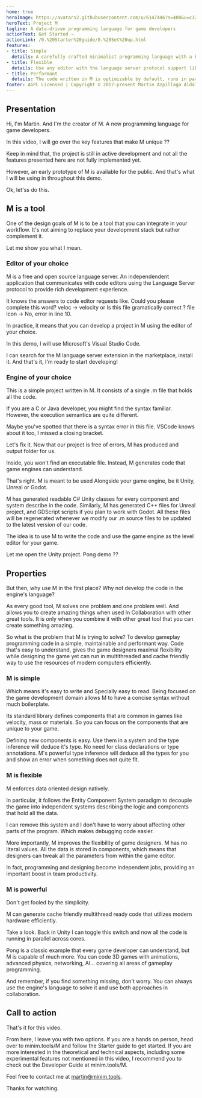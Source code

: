 ```yaml
---
home: true
heroImage: https://avatars2.githubusercontent.com/u/6147446?s=400&u=c325f5bfc187e889f05cc872681ad1cb1ba6b3b5&v=4
heroText: Project M
tagline: A data-driven programming language for game developers
actionText: Get Started →
actionLink: /0.%20Starter%20guide/0.%20Set%20up.html
features:
- title: Simple
  details: A carefully crafted minimalist programming language with a built-in game programming standard library and implicit type inference.
- title: Flexible
  details: Use any editor with the language server protocol support like VS Code, and see the results in different engines. Unreal, Unity or Godot.
- title: Performant
  details: The code written in M is optimizable by default, runs in parallel across cores and can run in native code speed sometimes.
footer: AGPL Licensed | Copyright © 2017-present Martin Azpillaga Aldalur
---
```


## Presentation

Hi, I'm Martin.
And I'm the creator of M.
A new programming language for game developers.

In this video, I will go over the key features that make M unique ??

Keep in mind that, the project is still in active development and not all the features presented here are not fully implemented yet.

However, an early prototype of M is available for the public.
And that's what I will be using in throughout this demo.

Ok, let'ss do this.

## M is a tool

One of the design goals of M is to be a tool that you can integrate in your workflow.
It's not aiming to replace your development stack but rather complement it.

Let me show you what I mean.

### Editor of your choice

M is a free and open source language server.
An independendent application that communicates with code editors using the Language Server protocol to provide rich development experience.

It knows the answers to code editor requests like. Could you please complete this word?
veloc  -> velocity
or Is this file gramatically correct ?
file icon -> No, error in line 10.

In practice, it means that you can develop a project in M using the editor of your choice.

In this demo, I will use Microsoft's Visual Studio Code.

I can search for the M language server extension in the marketplace, install it.
And that's it, I'm ready to start developing!

### Engine of your choice

This is a simple project written in M.
It consists of a single .m file that holds all the code.

If you are a C or Java developer, you might find the syntax familiar.
However, the execution semantics are quite different.

Maybe you've spotted that there is a syntax error in this file.
VSCode knows about it too, I missed a closing bracket.

Let's fix it. Now that our project is free of errors, M has produced and output folder for us.

Inside, you won't find an executable file.
Instead, M generates code that game engines can understand.

That's right. M is meant to be used Alongside your game engine, be it Unity, Unreal or Godot.

M has generated readable C# Unity classes for every component and system describe in the code.
Similarly, M has generated C++ files for Unreal project, and GDScript scripts if you plan to work with Godot.
All these files will be regenerated whenever we modify our .m source files to be updated to the latest version of our code.

The idea is to use M to write the code and use the game engine as the level editor for your game.

Let me open the Unity project. Pong demo ??

## Properties

But then, why use M in the first place? Why not develop the code in the engine's language?

As every good tool, M solves one problem and one problem well.
And allows you to create amazing things when used In Collaboration with other great tools.
It is only when you combine it with other great tool that you can create something amazing.

So what is the problem that M is trying to solve?
To develop gameplay programming code in a simple, maintainable and performant way.
Code that's easy to understand, gives the game designers maximal flexibility while designing the game yet can run in multithreaded and cache friendly way to use the resources of modern computers efficiently.

### M is simple

Which means it's easy to write and Specially easy to read.
Being focused on the game development domain allows M to have a concise syntax without much boilerplate.

Its standard library defines components that are common in games like velocity, mass or materials.
So you can focus on the components that are unique to your game.

Defining new components is easy. Use them in a system and the type inference will deduce it's type.
No need for class declarations or type annotations.
M's powerful type inference will deduce all the types for you and show an error when something does not quite fit.

### M is flexible

M enforces data oriented design natively.

In particular, it follows the Entity Component System paradigm to decouple the game into independent systems describing the logic and components that hold all the data.

I can remove this system and I don't have to worry about affecting other parts of the program. Which makes debugging code easier.

More importantly, M improves the flexibility of game designers.
M has no literal values.
All the data is stored in components, which means that designers can tweak all the parameters from within the game editor.

In fact, programming and designing become independent jobs, providing an important boost in team productivity.

### M is powerful

Don't get fooled by the simplicity.

M can generate cache friendly multithread ready code that utilizes modern hardware efficiently.

Take a look. Back in Unity I can toggle this switch and now all the code is running in parallel across cores.

Pong is a classic example that every game developer can understand, but M is capable of much more.
You can code 3D games with animations, advanced physics, networking, AI... covering all areas of gameplay programming.

And remember, if you find something missing, don't worry. You can always use the engine's language to solve it and use both
approaches in collaboration.

## Call to action

That's it for this video.

From here, I leave you with two options.
If you are a hands on person, head over to minim.tools/M and follow the Starter guide to get started.
If you are more interested in the theoretical and technical aspects, including some experimental features not mentioned in this video, I recommend you to check out the Developer Guide at minim.tools/M.

Feel free to contact me at martin@minim.tools.

Thanks for watching.
